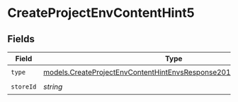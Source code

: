 # CreateProjectEnvContentHint5


## Fields

| Field                                                                                                                                              | Type                                                                                                                                               | Required                                                                                                                                           | Description                                                                                                                                        |
| -------------------------------------------------------------------------------------------------------------------------------------------------- | -------------------------------------------------------------------------------------------------------------------------------------------------- | -------------------------------------------------------------------------------------------------------------------------------------------------- | -------------------------------------------------------------------------------------------------------------------------------------------------- |
| `type`                                                                                                                                             | [models.CreateProjectEnvContentHintEnvsResponse201ApplicationJSONType](../models/createprojectenvcontenthintenvsresponse201applicationjsontype.md) | :heavy_check_mark:                                                                                                                                 | N/A                                                                                                                                                |
| `storeId`                                                                                                                                          | *string*                                                                                                                                           | :heavy_check_mark:                                                                                                                                 | N/A                                                                                                                                                |